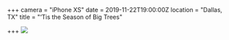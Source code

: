 +++
camera = "iPhone XS"
date = 2019-11-22T19:00:00Z
location = "Dallas, TX"
title = "‘Tis the Season of Big Trees"

+++
![](https://res.cloudinary.com/tobyblog/image/upload/v1574450899/img/FBF5EBC1-03FA-4453-A3BF-9A93E5DA9FBD_pugfgp.jpg)
<!--more-->
